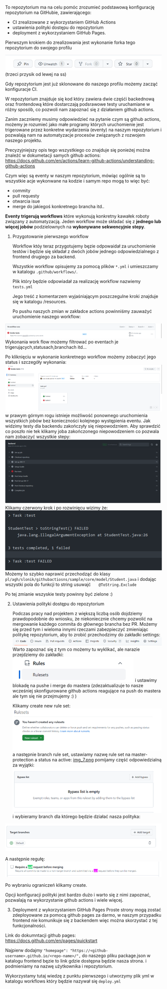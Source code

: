 
To repozytorium ma na celu pomóc zrozumieć podstawową konfigurację repozytorium na GitHubie, zawierającego:
- CI zrealizowane z wykorzystaniem GitHub Actions
- ustawienia polityki dostępu do repozytorium
- deployment z wykorzystaniem GitHub Pages.

Pierwszym krokiem do zrealizowania jest wykonanie forka tego repozytorium do swojego profilu

![img.png](readme_images/fork_ss.png)
(trzeci przysik od lewej na ss)

Gdy repozytorium jest już sklonowane do naszego profilu możemy zacząć konfiguracje CI.

W repozytorium znajduje się kod który zawiera dwie częśći backednową oraz frontendową które dostarczają podsrawowe testy uruchamiane w różny sposób, co pozwoli nam zapoznać się z działaniem github actions.


Zanim zaczniemy musimy odpowiedzieć na pytanie czym są github actions, możemy je rozumieć jako małe programy których uruchomienie jest trigerowane przez konkretne wydarzenia (eventy) na naszym repozytorium i pozwalają nam na automatyzacje procesów związanych z rozwojem naszego projektu.

Precyzyjniejszy opis tego wszystkiego co znajduje się ponieżej można znaleźć w dokumetacji samych github actions:
https://docs.github.com/en/actions/learn-github-actions/understanding-github-actions

Czym więc są eventy w naszym repozytorium, mówiąc ogólnie są to wszystkie acje wykonwane na kodzie i samym repo mogą to więc być:
- commity
- pull requesty
- otwarcia isue
- merge do jakiegoś konkretnego brancha itd..

**Eventy trigerują workflows** które wykonują konkretny kawałek roboty związany z automatyzacją.
Jeden workflow może składać się z **jednego lub więcej jobów** podzielownych na **wykonywane sekwencyjnie stepy**.

1. Przygotowanie pierwszego workflow
    
    Workflow któy teraz przygotujemy bęzie odpowaidał za uruchomienie testów
    i będzie się składał z dwóch jobów jednego odpowiedzialnego z frontend drugiego za backend.
    
    Wszystkie workflow opisujemy za pomocą plików `*.yml` i umieszczamy w katalogu
    `.github/workflows/`.

    Plik który będzie odpowiadał za realizację workflow nazwiemy `tests.yml`

    Jego treść z komentarzem wyjaśniającym poszczegulne kroki znajduje się w katalogu /resources.
   
    Po pushu naszych zmian w zakładce actions powinniśmy zauważyć uruchomienie naszego workflow:


![img.png](img.png)
    Wykonania work flow możemy filtrować po eventach je trigerujących,statusach,branchach itd...

Po kliknięciu w wykonanie konkretnego workflow możemy zobaczyć jego status i szczegóły wykonania:
![img_1.png](img_1.png)
w prawym górnym rogu istnieje możliwość ponownego uruchomienia wszystkich jobów bez konieczności kolejnego występienia eventu.
Jak widzimy testy dla backendu zakończyły się niepowodzniem. Aby sprawdzić co poszło nie tek klikamy joba zakończonego niepowodzeniem co pozwala nam zobaczyć wszystkie stepy:
![img_2.png](img_2.png)
Klikamy czerwony krok i po rozwinięcu wizimy że:
![img_3.png](img_3.png)
Możemy to szybko naprawić przechodząć do klasy `pl/agh/slonik/githubactiosns/sample/core/model/Student.java` i dodając wszystki pola do funkcji to string usuwajć `    @ToString.Exclude
`

Po tej zmianie wszyskie testy powinny być zielone :)

2. Ustawienia polityki dostępu do repozytorium

    Podczas pracy nad projektem z większą liczbą osób dojdziemy prawdopodobnie do wniosku, że niekoniecznie chcemy pozwolić na mergowanie każdego commita do głównego brancha bez PR.
    Możemy się przed tym i wieloma innymi rzeczami zabezpieczyć zmieniając politykę repozytorium, aby to zrobić przechodzimy do zakładki settings:
    ![img_4.png](img_4.png)
    Warto zapoznać się z tym co możemy tu wyklikać, ale narazie przejdziemy do zakładki:
![img_5.png](img_5.png)
    i ustawimy blokadę na pushe i merge do mastera (zdezaktualizuje to nasze wcześniej skonfigurowane github actions reagujące na push do mastera ale tym się nie przejmujemy :) )
    
    Klikamy create new rule set:
![img_6.png](img_6.png)
    a następnie branch rule set, ustawiamy nazwę rule set na master-protection a status na active:
[img_7.png](img_7.png)
pomijamy część odpowiedzialną za wyjątki:
![img_8.png](img_8.png)
i wybieramy branch dla którego będzie działać nasza polityka:

![img_9.png](img_9.png)

A następnie regułę:
![img_10.png](img_10.png)

Po wybraniu ograniczeń klikamy create.

Opcji konfiguracji polityki jest bardzo dużo i warto się z nimi zapoznać, pozwalają na wykorzystanie github actions i wiele więcej.

3. Deployment z wykorzystaniem GitHub Pages
Proste strony mogą zostać zdeployowane za pomocą github pages za darmo, w naszym przypadku frontend nie komunikuje się z backendem więc można skorzystać z tej funkcjonalności.

Link do dokumntacji github pages:
https://docs.github.com/en/pages/quickstart

Najpierw dodajmy `"homepage": "https://<github-username>.github.io/<repo-name>/",` do naszego pliku package.json w katalogu frontend bęzie to link gdzie dostępna będzie nasza strona.
<github-username> i  <repo-name> podmieniamy na nazwę użytkownika i repozytorium.




Wykorzystamy tutaj wiedzę z punktu pierwszego i utworzymy plik yml w katalogu workflows który będzie nazywał się `deploy.yml`

    
    
    






